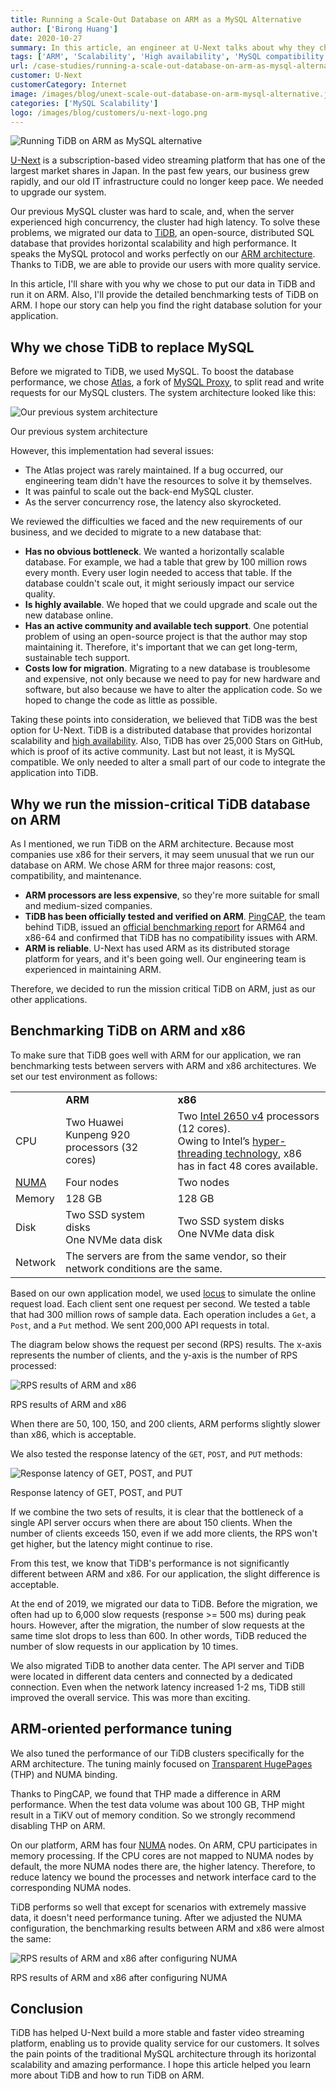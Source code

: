 ```yaml
---
title: Running a Scale-Out Database on ARM as a MySQL Alternative
author: ['Birong Huang']
date: 2020-10-27
summary: In this article, an engineer at U-Next talks about why they chose TiDB and why they run it on the ARM architecture. He also provides detailed benchmarking results showing that TiDB runs equally well on ARM and x86.
tags: ['ARM', 'Scalability', 'High availability', 'MySQL compatibility']
url: /case-studies/running-a-scale-out-database-on-arm-as-mysql-alternative/
customer: U-Next
customerCategory: Internet
image: /images/blog/unext-scale-out-database-on-arm-mysql-alternative.jpg
categories: ['MySQL Scalability']
logo: /images/blog/customers/u-next-logo.png
---
```


![Running TiDB on ARM as MySQL alternative](media/unext-scale-out-database-on-arm-mysql-alternative.jpg)

[U-Next](https://www.unext.co.jp/en) is a subscription-based video streaming platform that has one of the largest market shares in Japan. In the past few years, our business grew rapidly, and our old IT infrastructure could no longer keep pace. We needed to upgrade our system.

Our previous MySQL cluster was hard to scale, and, when the server experienced high concurrency, the cluster had high latency. To solve these problems, we migrated our data to [TiDB](https://docs.pingcap.com/tidb/dev), an open-source, distributed SQL database that provides horizontal scalability and high performance. It speaks the MySQL protocol and works perfectly on our [ARM architecture](https://en.wikipedia.org/wiki/ARM_architecture). Thanks to TiDB, we are able to provide our users with more quality service.

In this article, I'll share with you why we chose to put our data in TiDB and run it on ARM. Also, I'll provide the detailed benchmarking tests of TiDB on ARM. I hope our story can help you find the right database solution for your application.

## Why we chose TiDB to replace MySQL

Before we migrated to TiDB, we used MySQL. To boost the database performance, we chose [Atlas](https://github.com/Qihoo360/Atlas), a fork of [MySQL Proxy](https://github.com/mysql/mysql-proxy), to split read and write requests for our MySQL clusters. The system architecture looked like this:

![Our previous system architecture](media/u-next-previous-system-architecture.png)
<div class="caption-center">Our previous system architecture</div>

However, this implementation had several issues:

* The Atlas project was rarely maintained. If a bug occurred, our engineering team didn't have the resources to solve it by themselves.
* It was painful to scale out the back-end MySQL cluster.
* As the server concurrency rose, the latency also skyrocketed.

We reviewed the difficulties we faced and the new requirements of our business, and we decided to migrate to a new database that:

* **Has no obvious bottleneck**. We wanted a horizontally scalable database. For example, we had a table that grew by 100 million rows every month. Every user login needed to access that table. If the database couldn't scale out, it might seriously impact our service quality.
* **Is highly available**. We hoped that we could upgrade and scale out the new database online.
* **Has an active community and available tech support**. One potential problem of using an open-source project is that the author may stop maintaining it. Therefore, it's important that we can get long-term, sustainable tech support.
* **Costs low for migration**. Migrating to a new database is troublesome and expensive, not only because we need to pay for new hardware and software, but also because we have to alter the application code. So we hoped to change the code as little as possible.

Taking these points into consideration, we believed that TiDB was the best option for U-Next. TiDB is a distributed database that provides horizontal scalability and [high availability](https://docs.pingcap.com/tidb/dev/high-availability-faq). Also, TiDB has over 25,000 Stars on GitHub, which is proof of its active community. Last but not least, it is MySQL compatible. We only needed to alter a small part of our code to integrate the application into TiDB.

## Why we run the mission-critical TiDB database on ARM

As I mentioned, we run TiDB on the ARM architecture. Because most companies use x86 for their servers, it may seem unusual that we run our database on ARM. We chose ARM for three major reasons: cost, compatibility, and maintenance.

* **ARM processors are less expensive**, so they're more suitable for small and medium-sized companies.
* **TiDB has been officially tested and verified on ARM**. [PingCAP](https://pingcap.com/), the team behind TiDB, issued an [official benchmarking report](https://pingcap.com/blog/porting-tidb-to-arm64-for-greater-flexibility/) for ARM64 and x86-64 and confirmed that TiDB has no compatibility issues with ARM.
* **ARM is reliable**. U-Next has used ARM as its distributed storage platform for years, and it's been going well. Our engineering team is experienced in maintaining ARM.

Therefore, we decided to run the mission critical TiDB on ARM, just as our other applications.

## Benchmarking TiDB on ARM and x86

To make sure that TiDB goes well with ARM for our application, we ran benchmarking tests between servers with ARM and x86 architectures. We set our test environment as follows:

<table>
  <tr>
   <td>
   </td>
   <td><strong>ARM</strong>
   </td>
   <td><strong>x86</strong>
   </td>
  </tr>
  <tr>
   <td>CPU
   </td>
   <td>Two Huawei Kunpeng 920 processors (32 cores)
   </td>
   <td>Two <a href="https://ark.intel.com/content/www/us/en/ark/products/91767/intel-xeon-processor-e5-2650-v4-30m-cache-2-20-ghz.html">Intel 2650 v4</a> processors (12 cores). <br/> Owing to Intel’s <a href="https://en.wikipedia.org/wiki/Hyper-threading">hyper-threading technology</a>, x86 has in fact 48 cores available.
   </td>
  </tr>
  <tr>
   <td><a href="https://en.wikipedia.org/wiki/Non-uniform_memory_access">NUMA</a>
   </td>
   <td>Four nodes
   </td>
   <td>Two nodes
   </td>
  </tr>
  <tr>
   <td>Memory
   </td>
   <td>128 GB
   </td>
   <td>128 GB
   </td>
  </tr>
  <tr>
   <td>Disk
   </td>
   <td>Two SSD system disks<br/>One NVMe data disk
   </td>
   <td>Two SSD system disks<br/>One NVMe data disk
   </td>
  </tr>
  <tr>
   <td>Network
   </td>
   <td colspan="2" >The servers are from the same vendor, so their network conditions are the same.
   </td>
  </tr>
</table>

Based on our own application model, we used [locus](https://github.com/locustio/locust) to simulate the online request load. Each client sent one request per second. We tested a table that had 300 million rows of sample data. Each operation includes a `Get`, a `Post`, and a `Put` method. We sent 200,000 API requests in total.

The diagram below shows the request per second (RPS) results. The x-axis represents the number of clients, and the y-axis is the number of RPS processed:

![RPS results of ARM and x86](media/u-next-rps-results-of-arm-and-x86.png)
<div class="caption-center">RPS results of ARM and x86</div>

When there are 50, 100, 150, and 200 clients, ARM performs slightly slower than x86, which is acceptable.

We also tested the response latency of the `GET`, `POST`, and `PUT` methods:

![Response latency of GET, POST, and PUT](media/u-next-response-latency-of-get-post-put.png)
<div class="caption-center">Response latency of GET, POST, and PUT</div>

If we combine the two sets of results, it is clear that the bottleneck of a single API server occurs when there are about 150 clients. When the number of clients exceeds 150, even if we add more clients, the RPS won't get higher, but the latency might continue to rise.

From this test, we know that TiDB's performance is not significantly different between ARM and x86. For our application, the slight difference is acceptable.

At the end of 2019, we migrated our data to TiDB. Before the migration, we often had up to 6,000 slow requests (response >= 500 ms) during peak hours. However, after the migration, the number of slow requests at the same time slot drops to less than 600. In other words, TiDB reduced the number of slow requests in our application by 10 times.

We also migrated TiDB to another data center. The API server and TiDB were located in different data centers and connected by a dedicated connection. Even when the network latency increased 1-2 ms, TiDB still improved the overall service. This was more than exciting.

## ARM-oriented performance tuning

We also tuned the performance of our TiDB clusters specifically for the ARM architecture. The tuning mainly focused on [Transparent HugePages](https://www.percona.com/blog/2019/03/06/settling-the-myth-of-transparent-hugepages-for-databases/) (THP) and NUMA binding.

Thanks to PingCAP,  we found that THP made a difference in ARM performance. When the test data volume was about 100 GB, THP might result in a TiKV out of memory condition. So we strongly recommend disabling THP on ARM.

On our platform, ARM has four [NUMA](https://en.wikipedia.org/wiki/Non-uniform_memory_access) nodes. On ARM, CPU participates in memory processing. If the CPU cores are not mapped to NUMA nodes by default, the more NUMA nodes there are, the higher latency. Therefore, to reduce latency we bound the processes and network interface card to the corresponding NUMA nodes.

TiDB performs so well that except for scenarios with extremely massive data, it doesn't need performance tuning. After we adjusted the NUMA configuration, the benchmarking results between ARM and x86 were almost the same:

![RPS results of ARM and x86 after configuring NUMA](media/u-next-rps-results-of-arm-x86-after-numa.png)
<div class="caption-center">RPS results of ARM and x86 after configuring NUMA</div>

## Conclusion

TiDB has helped U-Next build a more stable and faster video streaming platform, enabling us to provide quality service for our customers. It solves the pain points of the traditional MySQL architecture through its horizontal scalability and amazing performance. I hope this article helped you learn more about TiDB and how to run TiDB on ARM.
